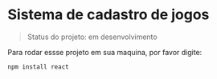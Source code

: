 <h1>Sistema de cadastro de jogos</h1>

> Status do projeto: em desenvolvimento

Para rodar essse projeto em sua maquina, por favor digite:
```
npm install react
```

